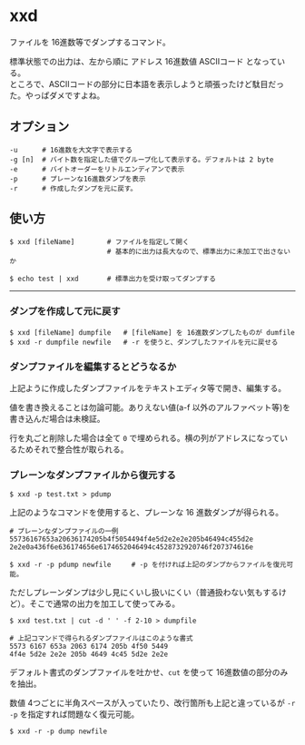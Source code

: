 # xxd

ファイルを 16進数等でダンプするコマンド。

標準状態での出力は、左から順に アドレス 16進数値 ASCIIコード となっている。  
ところで、ASCIIコードの部分に日本語を表示しようと頑張ったけど駄目だった。やっぱダメですよね。

## オプション

    -u      # 16進数を大文字で表示する
    -g [n]  # バイト数を指定した値でグループ化して表示する。デフォルトは 2 byte
    -e      # バイトオーダーをリトルエンディアンで表示
    -p      # プレーンな16進数ダンプを表示
    -r      # 作成したダンプを元に戻す。

## 使い方

    $ xxd [fileName]        # ファイルを指定して開く
                            # 基本的に出力は長大なので、標準出力に未加工で出さないか

    $ echo test | xxd       # 標準出力を受け取ってダンプする

---
### ダンプを作成して元に戻す

    $ xxd [fileName] dumpfile   # [fileName] を 16進数ダンプしたものが dumfile
    $ xxd -r dumpfile newfile   # -r を使うと、ダンプしたファイルを元に戻せる

### ダンプファイルを編集するとどうなるか

上記ように作成したダンプファイルをテキストエディタ等で開き、編集する。

値を書き換えることは勿論可能。ありえない値(a-f 以外のアルファベット等)を書き込んだ場合は未検証。

行を丸ごと削除した場合は全て `0` で埋められる。横の列がアドレスになっているためそれで整合性が取られる。

### プレーンなダンプファイルから復元する

    $ xxd -p test.txt > pdump

上記のようなコマンドを使用すると、プレーンな 16 進数ダンプが得られる。

    # プレーンなダンプファイルの一例
    55736167653a20636174205b4f5054494f4e5d2e2e2e205b46494c455d2e
    2e2e0a436f6e636174656e6174652046494c4528732920746f207374616e

    $ xxd -r -p pdump newfile     # -p を付ければ上記のダンプからファイルを復元可能。

ただしプレーンダンプは少し見にくいし扱いにくい（普通扱わない気もするけど）。そこで通常の出力を加工して使ってみる。


    $ xxd test.txt | cut -d ' ' -f 2-10 > dumpfile

    # 上記コマンドで得られるダンプファイルはこのような書式
    5573 6167 653a 2063 6174 205b 4f50 5449 
    4f4e 5d2e 2e2e 205b 4649 4c45 5d2e 2e2e 

デフォルト書式のダンプファイルを吐かせ、`cut` を使って 16進数値の部分のみを抽出。  

数値 4つごとに半角スペースが入っていたり、改行箇所も上記と違っているが `-r -p` を指定すれば問題なく復元可能。

    $ xxd -r -p dump newfile
